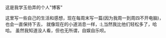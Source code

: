 这是我学玉伯弄的个人"博客"

这里写一些自己的生活和感想，现在每周末写一篇(因为我周一到周四不开电脑)，也会一直保持下去，
就像现在的小道消息一样，:),当然我比他们轻松多了，哈哈。
虽然我知道没人看，但也无所谓，自娱自乐呗。